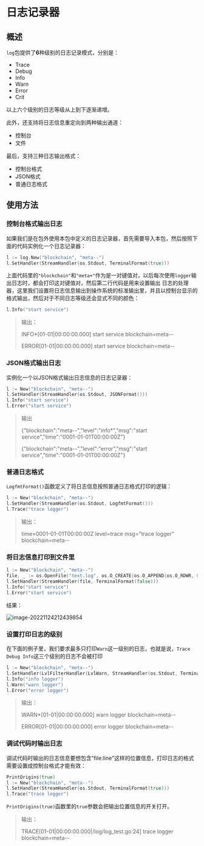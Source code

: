 # 日志记录器

## 概述

`log`包提供了**6**种级别的日志记录模式，分别是：

- Trace
- Debug
- Info
- Warn
- Error
- Crit

以上六个级别的日志等级从上到下逐渐递增。

此外，还支持将日志信息重定向到两种输出通道：

- 控制台
- 文件

最后，支持三种日志输出格式：

- 控制台格式
- JSON格式
- 普通日志格式

## 使用方法

### 控制台格式输出日志

如果我们是在包外使用本包中定义的日志记录器，首先需要导入本包，然后按照下面的代码实例化一个日志记录器：

```go
l := log.New("blockchain", "meta--")
l.SetHandler(StreamHandler(os.Stdout, TerminalFormat(true)))
```

上面代码里的`"blockchain"`和`"meta+"`作为是一对键值对，以后每次使用`logger`输出日志时，都会打印这对键值对，然后第二行代码是用来设置输出
日志的处理器，这里我们设置将日志信息输出到操作系统的标准输出里，并且以控制台显示的格式输出，然后对于不同日志等级还会显式不同的颜色：

```go
l.Info("start service")
```

>输出：
>
>INFO*[01-01|00:00:00.000] start service                            blockchain=meta--
>
>ERROR[01-01|00:00:00.000] start service                            blockchain=meta--

### JSON格式输出日志

实例化一个以JSON格式输出日志信息的日志记录器：

```go
l := New("blockchain", "meta--")
l.SetHandler(StreamHandler(os.Stdout, JSONFormat()))
l.Info("start service")
l.Error("start service")
```

>输出
>
>{"blockchain":"meta--","level":"info*","msg":"start service","time":"0001-01-01T00:00:00Z"}
>
>{"blockchain":"meta--","level":"error","msg":"start service","time":"0001-01-01T00:00:00Z"}

### 普通日志格式

`LogfmtFormat()`函数定义了将日志信息按照普通日志格式打印的逻辑：

```go
l := New("blockchain", "meta--")
l.SetHandler(StreamHandler(os.Stdout, LogfmtFormat()))
l.Trace("trace logger")
```

>输出：
>
> time=0001-01-01T00:00:00Z level=trace msg="trace logger" blockchain=meta--

### 将日志信息打印到文件里

```go
l := New("blockchain", "meta--")
file, _ := os.OpenFile("text.log", os.O_CREATE|os.O_APPEND|os.O_RDWR, 0664)
l.SetHandler(StreamHandler(file, TerminalFormat(false)))
l.Info("start service")
l.Error("start service")
```

结果：

![image-20221124212439854](https://gitee.com/Sagaya815/assets/raw/master/image-20221124212439854.png)

### 设置打印日志的级别

在下面的例子里，我们要求最多只打印`Warn`这一级别的日志，也就是说，`Trace Debug Info`这三个级别的日志不会被打印

```go
l := New("blockchain", "meta--")
l.SetHandler(LvlFilterHandler(LvlWarn, StreamHandler(os.Stdout, TerminalFormat(true))))
l.Info("info logger")
l.Warn("warn logger")
l.Error("error logger")
```

>输出：
>
>WARN*[01-01|00:00:00.000] warn logger                              blockchain=meta--
>
>ERROR[01-01|00:00:00.000] error logger                             blockchain=meta--

### 调试代码时输出日志

调试代码时输出的日志信息要想包含"file:line"这样的位置信息，打印日志的格式需要设置成控制台格式才能有效：

```go
PrintOrigins(true)
l := New("blockchain", "meta--")
l.SetHandler(StreamHandler(os.Stdout, TerminalFormat(true)))
l.Trace("trace logger")
```

`PrintOrigins(true)`函数里的`true`参数会把输出位置信息的开关打开。

>输出：
>
> TRACE[01-01|00:00:00.000|/log/log_test.go:24] trace logger                             blockchain=meta--